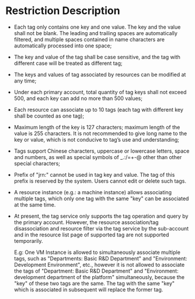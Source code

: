 # Restriction Description

 - Each tag only contains one key and one value. The key and the value shall not be blank. The leading and trailing spaces are automatically filtered, and multiple spaces contained in name characters are automatically processed into one space;

 - The key and value of the tag shall be case sensitive, and the tag with different case will be treated as different tag;

 - The keys and values of tag associated by resources can be modified at any time;

 - Under each primary account, total quantity of tag keys shall not exceed 500, and each key can add no more than 500 values;

 - Each resource can associate up to 10 tags (each tag with different key shall be counted as one tag);

 - Maximum length of the key is 127 characters; maximum length of the value is 255 characters. It is not recommended to give long name to the key or value, which is not conducive to tag’s use and understanding;

 - Tags support Chinese characters, uppercase or lowercase letters, space and numbers, as well as special symbols of _.:/=+-@ other than other special characters;

 - Prefix of "jrn:" cannot be used in tag key and value. The tag of this prefix is reserved by the system. Users cannot edit or delete such tags.

 - A resource instance (e.g.: a machine instance) allows associating multiple tags, which only one tag with the same "key" can be associated at the same time.
 
 - At present, the tag service only supports the tag operation and query by the primary account. However, the resource association/tag disassociation and resource filter via the tag service by the sub-account and in the resource list page of supported tag are not supported temporarily.

   E.g: One VM Instance is allowed to simultaneously associate multiple tags, such as "Departments: Basic R&D Department" and "Environment: Development Environment", etc., however it is not allowed to associate the tags of "Department: Basic R&D Department" and "Environment: development department of the platform" simultaneously, because the "key" of these two tags are the same. The tag with the same "key" which is associated in subsequent will replace the former tag.
